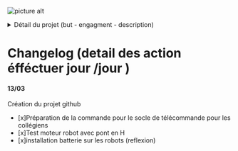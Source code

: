 ![picture alt](https://i62.servimg.com/u/f62/19/11/08/74/logoro10.png "Title is optional")
<details>
           <summary>Détail du projet (but - engagment - description)</summary>
           <p>        Le programme permet d'initier les collégiens au code afin qu'il puissent découvrir l'arduino et au ingénieurs de                           partager un projet avce une equipe extérieure.
                      Travailler en simplifiant leur contrainte afin que tous le monde puissent comprendre.
           </p>
</details>

# Changelog (detail des action éfféctuer jour /jour ) #
#### 13/03 ####
Création du projet github
 - [x]Préparation de la commande pour le socle de télécommande pour les collégiens
 - [x]Test moteur robot avec pont en H
 - [x]installation batterie sur les robots (reflexion)

